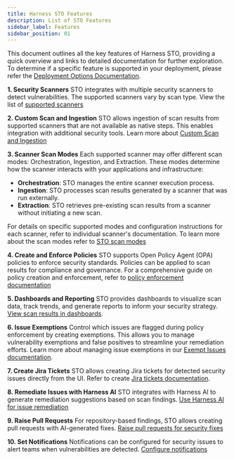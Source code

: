 ```yaml
---
title: Harness STO Features
description: List of STO Features
sidebar_label: Features
sidebar_position: 01
---
```


This document outlines all the key features of Harness STO, providing a quick overview and links to detailed documentation for further exploration. To determine if a specific feature is supported in your deployment, please refer the [Deployment Options Documentation](/docs/security-testing-orchestration/whats-supported/sto-deployments).


**1.⁠ ⁠Security Scanners**
STO integrates with multiple security scanners to detect vulnerabilities. The supported scanners vary by scan type.
View the list of [supported scanners](/docs/security-testing-orchestration/whats-supported/scanners)

**2.⁠ ⁠Custom Scan and Ingestion**
STO allows ingestion of scan results from supported scanners that are not available as native steps. This enables integration with additional security tools. Learn more about [Custom Scan and Ingestion](/docs/security-testing-orchestration/custom-scanning/custom-scan-reference)

**3.⁠ Scanner ⁠Scan Modes**
Each supported scanner may offer different scan modes: Orchestration, Ingestion, and Extraction. These modes determine how the scanner interacts with your applications and infrastructure:
- **Orchestration**: STO manages the entire scanner execution process. 
- **Ingestion**: STO processes scan results generated by a scanner that was run externally.
- **Extraction**: STO retrieves pre-existing scan results from a scanner without initiating a new scan.

For details on specific supported modes and configuration instructions for each scanner, refer to individual scanner's documentation. To learn more about the scan modes refer to [STO scan modes](/docs/security-testing-orchestration/key-concepts/sto-workflows-overview)

**4.⁠ ⁠Create and Enforce Policies**
STO supports Open Policy Agent (OPA) policies to enforce security standards. Policies can be applied to scan results for compliance and governance. For a comprehensive guide on policy creation and enforcement, refer to [policy enforcement documentation](/docs/security-testing-orchestration/policies/create-opa-policies)

**5.⁠ ⁠Dashboards and Reporting**
STO provides dashboards to visualize scan data, track trends, and generate reports to inform your security strategy. [View scan results in dashboards](/docs/security-testing-orchestration/dashboards/security-testing-dashboard).

**6.⁠ ⁠Issue Exemptions**
Control which issues are flagged during policy enforcement by creating exemptions. This allows you to manage vulnerability exemptions and false positives to streamline your remediation efforts. Learn more about managing issue exemptions in our [Exempt Issues documentation](/docs/security-testing-orchestration/exemptions/exemption-workflows).

**7.⁠ ⁠Create Jira Tickets**
STO allows creating Jira tickets for detected security issues directly from the UI. Refer to create [Jira tickets documentation](/docs/security-testing-orchestration/jira-integrations).

**8.⁠ ⁠Remediate Issues with Harness AI**
STO integrates with Harness AI to generate remediation suggestions based on scan findings. [Use Harness AI for issue remediation](/docs/security-testing-orchestration/remediations/ai-based-remediations)

**9.⁠ ⁠Raise Pull Requests**
For repository-based findings, STO allows creating pull requests with AI-generated fixes. [Raise pull requests for security fixes](/docs/security-testing-orchestration/remediations/ai-based-remediations#create-pull-request-from-sto)

**10.⁠ ⁠Set Notifications**
Notifications can be configured for security issues to alert teams when vulnerabilities are detected. [Configure notifications](/docs/security-testing-orchestration/notifications/email-notifications)

